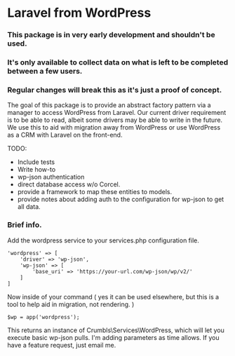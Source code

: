 # Laravel from WordPress

### This package is in very early development and shouldn't be used. 
### It's only available to collect data on what is left to be completed between a few users.
### Regular changes will break this as it's just a proof of concept.

The goal of this package is to provide an abstract factory pattern via a manager to access WordPress from Laravel. Our
current driver requirement is to be able to read, albeit some drivers may be able to write in the future. We use this
to aid with migration away from WordPress or use WordPress as a CRM with Laravel on the front-end.

TODO:
* Include tests
* Write how-to
* wp-json authentication
* direct database access w/o Corcel.
* provide a framework to map these entities to models.
* provide notes about adding auth to the configuration for wp-json to get all data.

### Brief info.

Add the wordpress service to your services.php configuration file.
```
'wordpress' => [
    'driver' => 'wp-json',
	'wp-json' => [
		'base_uri' => 'https://your-url.com/wp-json/wp/v2/'
	]
]
````
Now inside of your command ( yes it can be used elsewhere, but this is a tool to help aid in migration, not rendering. )
```
$wp = app('wordpress');
```

This returns an instance of Crumbls\Services\WordPress, which will let you execute basic wp-json pulls.  I'm adding parameters 
as time allows.  If you have a feature request, just email me.
